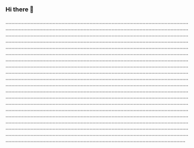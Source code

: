 ### Hi there 👋

..............................................................................................................................................................................................................................................................................................................................................................................................................................................................................................................................................................................................................................................................................................................................................................................................................................................................................................................................................................................................................................................................................................................................................................................................................................................................................................................................................................................................................................................................................................................................................................................................................................................................................................................................................................................................................................................................................................................................................................................................................................................................................................................................................................................................................................................................................................................................................................................................................................................................................................................................................................................